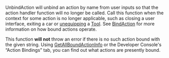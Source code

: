 UnbindAction will unbind an action by name from user inputs so that the action handler function will no longer be called. Call this function when the context for some action is no longer applicable, such as closing a user interface, exiting a car or [unequipping](https://developer.roblox.com/en-us/api-reference/event/Tool/Unequipped) a [Tool](https://developer.roblox.com/en-us/api-reference/class/Tool). See [BindAction](https://developer.roblox.com/en-us/api-reference/function/ContextActionService/BindAction) for more information on how bound actions operate.

This function **will not** throw an error if there is no such action bound with the given string. Using [GetAllBoundActionInfo](https://developer.roblox.com/en-us/api-reference/function/ContextActionService/GetAllBoundActionInfo) or the Developer Console's “Action Bindings” tab, you can find out what actions are presently bound.